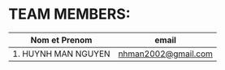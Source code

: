 # TEAM MEMBERS:
|              Nom et Prenom             |             email              |
|----------------------------------------|--------------------------------|
| 1. HUYNH MAN NGUYEN                    |    nhman2002@gmail.com         |